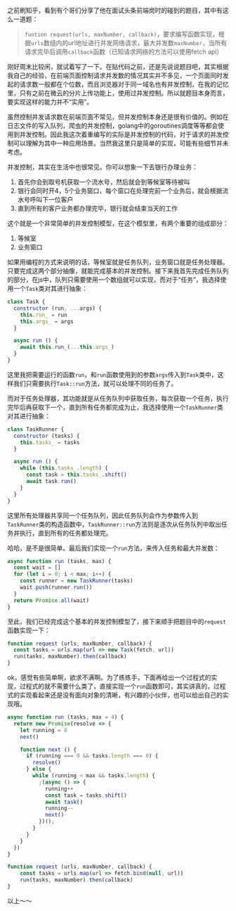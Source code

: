 之前刷知乎，看到有个哥们分享了他在面试头条前端岗时的碰到的题目，其中有这么一道题：
> `funtion request(urls, maxNumber, callback)`，要求编写函数实现，根据`urls`数组内的url地址进行并发网络请求，最大并发数`maxNumber`，当所有请求完毕后调用`callback`函数（已知请求网络的方法可以使用fetch api）

刚好周末比较闲，就试着写了一下。在贴代码之前，还是先说说题目吧，其实根据我自己的经验，在前端页面控制请求并发数的情况其实并不多见，一个页面同时发起的请求数一般都在个位数，而且浏览器对于同一域名也有并发控制，在我的记忆里，只有之前在微云的分片上传功能上，使用过并发控制。所以就题目本身而言，要实现这样的能力并不“实用”。

虽然控制并发请求数在前端页面不常见，但并发控制本身还是很有价值的。例如在日志文件的写入队列，爬虫的并发控制，golang中的goroutines调度等等都会使用到并发控制。因此我这次着重编写的实际是并发控制的代码，对于请求的并发控制可以理解为其中一种应用场景。当然我这里只是简单的实现，可能有些细节并未考虑。

并发控制，其实在生活中也很常见。你可以想象一下去银行办理业务：
1. 首先你会到取号机获取一个流水号，然后就会到等候室等待被叫
2. 银行会同时开4，5个业务窗口，每个窗口在处理完前一个业务后，就会根据流水号呼叫下一位客户
3. 直到所有的客户业务都办理完毕，银行就会结束当天的工作

这个就是一个非常简单的并发控制模型，在这个模型里，有两个重要的组成部分：
1. 等候室
2. 业务窗口

如果用编程的方式来说明的话，等候室就是任务队列，业务窗口就是任务处理器。只要完成这两个部分抽像，就能完成基本的并发控制。接下来我首先完成任务队列的部分，在js中，队列只需要使用一个数组就可以实现，而对于“任务”，我选择使用一个`Task`类对其进行抽象：

```javascript
class Task {
  constructor (run, ...args) {
    this.run_ = run
    this.args_ = args
  }

  async run () {
    await this.run_(...this.args_)
  }
}
```

这里我把需要运行的函数`run`，和`run`函数使用到的参数`args`传入到`Task`类中，这样我们只需要执行`Task::run`方法，就可以处理不同的任务了。

而对于任务处理器，其功能就是从任务队列中获取任务，每次获取一个任务，执行完毕后再获取下一个，直到所有任务都完成为止，我选择使用一个`TaskRunner`类对其进行抽象：

```javascript
class TaskRunner {
  constructor (tasks) {
    this.tasks_ = tasks
  }

  async run () {
    while (this.tasks_.length) {
      const task = this.tasks_.shift()
      await task.run()
    }
  }
}
```

这里所有处理器共享同一个任务队列，因此任务队列会作为参数传入到`TaskRunner`类的构造函数中，`TaskRunner::run`方法则是逐次从任务队列中取出任务并执行，直到所有的任务都处理完。

哈哈，是不是很简单。最后我们实现一个`run`方法，来传入任务和最大并发数：

```javascript
async function run (tasks, max) {
  const wait = []
  for (let i = 0; i < max; i++) {
    const runner = new TaskRunner(tasks)
    wait.push(runner.run())
  }
  return Promise.all(wait)
}
```

至此，我们已经完成这个基本的并发控制模型了，接下来顺手把题目中的`request`函数实现一下：

```javascript
function request (urls, maxNumber, callback) {
  const tasks = urls.map(url => new Task(fetch, url))
  run(tasks, maxNumber).then(callback)
}
```

ok，感觉有些简单啊，欲求不满啊。为了练练手，下面再给出一个过程式的实现，过程式的就不需要什么类了，直接实现一个`run`函数即可，其实讲真的，过程式的实现看起来还是没有面向对象的清晰，有兴趣的小伙伴，也可以给出自己的实现哦。

```javascript
async function run (tasks, max = 4) {
  return new Promise(resolve => {
    let running = 0
    next()

    function next () {
      if (running === 0 && tasks.length === 0) {
        resolve()
      } else {
        while (running < max && tasks.length) {
          ;(async () => {
            running++
            const task = tasks.shift()
            await task()
            running--
            next()
          })();
        }
      }
    }
  })
}

function request (urls, maxNumber, callback) {
    const tasks = urls.map(url => fetch.bind(null, url))
    run(tasks, maxNumber).then(callback)
}
```

以上～～